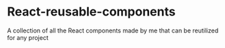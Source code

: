 # React-reusable-components
A collection of all the React components made by me that can be reutilized for any project
